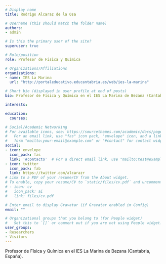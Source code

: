 ```yaml
---
# Display name
title: Rodrigo Alcaraz de la Osa

# Username (this should match the folder name)
authors:
- admin

# Is this the primary user of the site?
superuser: true

# Role/position
role: Profesor de Física y Química

# Organizations/Affiliations
organizations:
- name: IES La Marina
  url: "http://portaleducativo.educantabria.es/web/ies-la-marina"

# Short bio (displayed in user profile at end of posts)
bio: Profesor de Física y Química en el IES La Marina de Bezana (Cantabria, España).

interests:

education:
  courses:

# Social/Academic Networking
# For available icons, see: https://sourcethemes.com/academic/docs/page-builder/#icons
#   For an email link, use "fas" icon pack, "envelope" icon, and a link in the
#   form "mailto:your-email@example.com" or "#contact" for contact widget.
social:
- icon: envelope
  icon_pack: fas
  link: '#contacto'  # For a direct email link, use "mailto:test@example.org".
- icon: twitter
  icon_pack: fab
  link: https://twitter.com/alcarazr
# Link to a PDF of your resume/CV from the About widget.
# To enable, copy your resume/CV to `static/files/cv.pdf` and uncomment the lines below.
# - icon: cv
#   icon_pack: ai
#   link: files/cv.pdf

# Enter email to display Gravatar (if Gravatar enabled in Config)
email: ""

# Organizational groups that you belong to (for People widget)
#   Set this to `[]` or comment out if you are not using People widget.
user_groups:
- Researchers
- Visitors
---
```


Profesor de Física y Química en el IES La Marina de Bezana (Cantabria, España).
